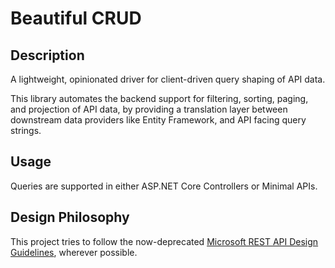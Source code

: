 # Beautiful CRUD

## Description

A lightweight, opinionated driver for client-driven query shaping of API data.

This library automates the backend support for filtering, sorting, paging, and projection of API data, by providing a translation
layer between downstream data providers like Entity Framework, and API facing query strings.

## Usage

Queries are supported in either ASP.NET Core Controllers or Minimal APIs.

## Design Philosophy

This project tries to follow the now-deprecated [Microsoft REST API Design Guidelines](/docs/Guidelines.md), wherever possible. 